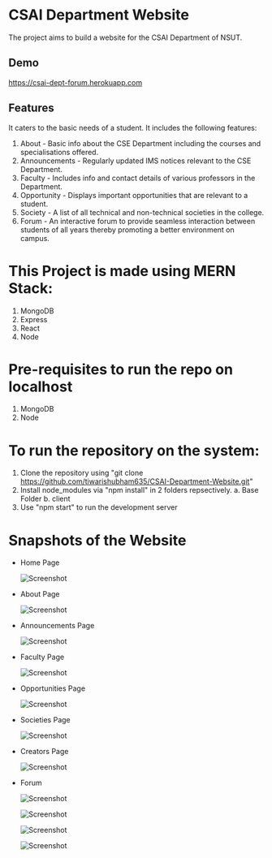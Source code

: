  # CSAI Department Website
 The project aims to build a website for the CSAI Department of NSUT. 
 
 ## Demo
 https://csai-dept-forum.herokuapp.com

 ## Features
 It caters to the basic needs of a student. It includes the following features:
  1. About - Basic info about the CSE Department including the courses and specialisations offered.
  2. Announcements - Regularly updated IMS notices relevant to the CSE Department.
  3. Faculty - Includes info and contact details of various professors in the Department.
  4. Opportunity - Displays important opportunities that are relevant to a student.
  5. Society -  A list of all technical and non-technical societies in the college.
  6. Forum - An interactive forum to provide seamless interaction between students of all years thereby promoting a better environment on campus.


 # This Project is made using MERN Stack:
   1. MongoDB
   2. Express
   3. React
   4. Node


 # Pre-requisites to run the repo on localhost
   1. MongoDB
   2. Node
      
      
 # To run the repository on the system:
   1. Clone the repository using "git clone https://github.com/tiwarishubham635/CSAI-Department-Website.git"
   2. Install node_modules via "npm install" in 2 folders repsectively.
    a. Base Folder
    b. client
   3. Use "npm start" to run the development server  


 # Snapshots of the Website
 * Home Page

   ![Screenshot](Snapshots/Homepage.jpg)

* About Page

   ![Screenshot](Snapshots/About.jpg)
   
* Announcements Page   

   ![Screenshot](Snapshots/Announcements.jpg)
   
* Faculty Page
   
   ![Screenshot](Snapshots/Faculty.jpg)
   
* Opportunities Page
   
   ![Screenshot](Snapshots/Opportunites.jpg)
   
* Societies Page
   
   ![Screenshot](Snapshots/Societies.jpg)
   
* Creators Page
   
   ![Screenshot](Snapshots/Creators.jpg)
   
* Forum
   
   ![Screenshot](Snapshots/Forum4.jpg)
   
   ![Screenshot](Snapshots/Forum1.jpg)
   
   ![Screenshot](Snapshots/Forum2.jpg)
   
   ![Screenshot](Snapshots/Forum3.jpg)
